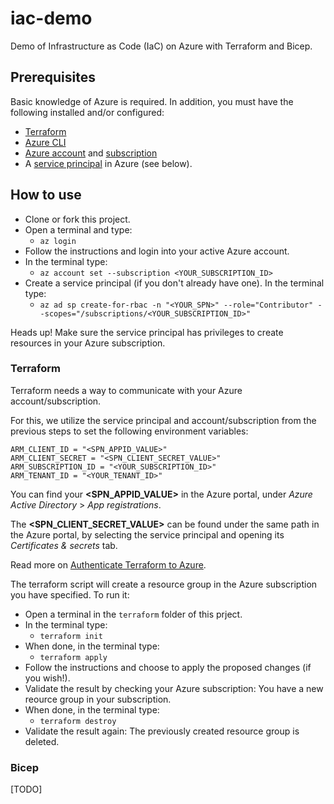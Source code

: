 # iac-demo

Demo of Infrastructure as Code (IaC) on Azure with Terraform and Bicep.

## Prerequisites

Basic knowledge of Azure is required. In addition, you must have the following installed and/or configured:

* [Terraform](https://developer.hashicorp.com/terraform/tutorials/aws-get-started/install-cli)
* [Azure CLI](https://learn.microsoft.com/en-us/cli/azure/)
* [Azure account](https://azure.microsoft.com/en-us/free/) and [subscription](https://learn.microsoft.com/en-us/dynamics-nav/how-to--sign-up-for-a-microsoft-azure-subscription)
* A [service principal](https://learn.microsoft.com/en-us/cli/azure/create-an-azure-service-principal-azure-cli) in Azure (see below).
## How to use

* Clone or fork this project.
* Open a terminal and type:
  * ``az login``
* Follow the instructions and login into your active Azure account.
* In the terminal type:
  * ``az account set --subscription <YOUR_SUBSCRIPTION_ID>``
* Create a service principal (if you don't already have one). In the terminal type:
  * ``az ad sp create-for-rbac -n "<YOUR_SPN>" --role="Contributor" --scopes="/subscriptions/<YOUR_SUBSCRIPTION_ID>"
``

Heads up! Make sure the service principal has privileges to create resources in your Azure subscription.

### Terraform

Terraform needs a way to communicate with your Azure account/subscription.

For this, we utilize the service principal and account/subscription from the previous steps to set the following environment variables:
```
ARM_CLIENT_ID = "<SPN_APPID_VALUE>"
ARM_CLIENT_SECRET = "<SPN_CLIENT_SECRET_VALUE>"
ARM_SUBSCRIPTION_ID = "<YOUR_SUBSCRIPTION_ID>"
ARM_TENANT_ID = "<YOUR_TENANT_ID>"
```
You can find your __<SPN_APPID_VALUE>__ in the Azure portal, under _Azure Active Directory_ > _App registrations_.

The __<SPN_CLIENT_SECRET_VALUE>__ can be found under the same path in the Azure portal, by selecting the service principal and opening its _Certificates & secrets_ tab.

Read more on [Authenticate Terraform to Azure](https://learn.microsoft.com/en-us/azure/developer/terraform/authenticate-to-azure?tabs=bash).

The terraform script will create a resource group in the Azure subscription you have specified. To run it:

* Open a terminal in the ``terraform`` folder of this prject.
* In the terminal type:
  * ``terraform init``
* When done, in the terminal type:
  * ``terraform apply``
* Follow the instructions and choose to apply the proposed changes (if you wish!).
* Validate the result by checking your Azure subscription: You have a new reource group in your subscription.
* When done, in the terminal type:
  * ``terraform destroy``
* Validate the result again: The previously created resource group is deleted.

### Bicep

[TODO]
